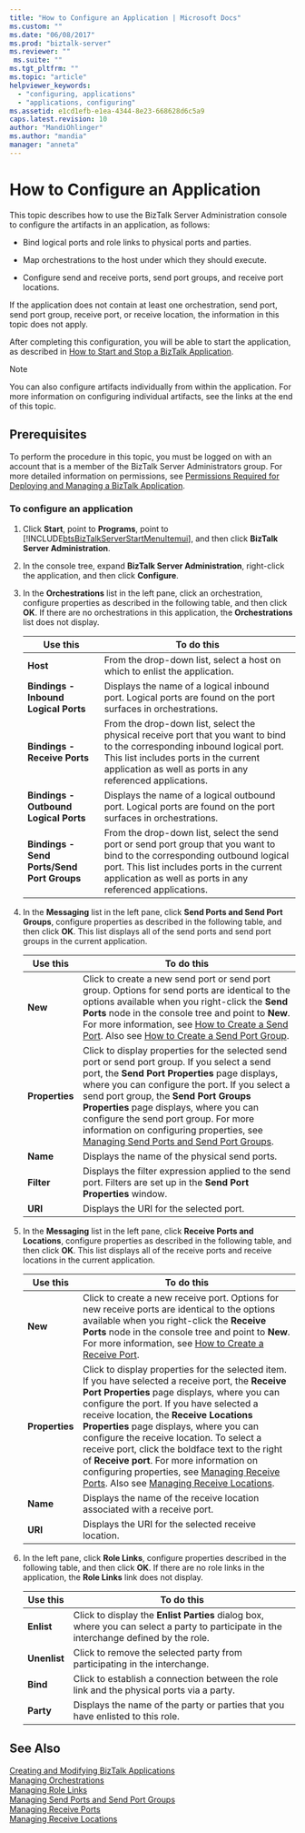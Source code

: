 ```yaml
---
title: "How to Configure an Application | Microsoft Docs"
ms.custom: ""
ms.date: "06/08/2017"
ms.prod: "biztalk-server"
ms.reviewer: ""
 ms.suite: ""
ms.tgt_pltfrm: ""
ms.topic: "article"
helpviewer_keywords: 
  - "configuring, applications"
  - "applications, configuring"
ms.assetid: e1cd1efb-e1ea-4344-8e23-668628d6c5a9
caps.latest.revision: 10
author: "MandiOhlinger"
ms.author: "mandia"
manager: "anneta"
---
```

# How to Configure an Application
This topic describes how to use the BizTalk Server Administration console to configure the artifacts in an application, as follows:  
  
-   Bind logical ports and role links to physical ports and parties.  
  
-   Map orchestrations to the host under which they should execute.  
  
-   Configure send and receive ports, send port groups, and receive port locations.  
  
 If the application does not contain at least one orchestration, send port, send port group, receive port, or receive location, the information in this topic does not apply.  
  
 After completing this configuration, you will be able to start the application, as described in [How to Start and Stop a BizTalk Application](../core/how-to-start-and-stop-a-biztalk-application.md).  
  
> [!NOTE]
>  You can also configure artifacts individually from within the application. For more information on configuring individual artifacts, see the links at the end of this topic.  
  
## Prerequisites  
 To perform the procedure in this topic, you must be logged on with an account that is a member of the BizTalk Server Administrators group. For more detailed information on permissions, see [Permissions Required for Deploying and Managing a BizTalk Application](../core/permissions-required-for-deploying-and-managing-a-biztalk-application.md).  
  
### To configure an application  
  
1.  Click **Start**, point to **Programs**, point to [!INCLUDE[btsBizTalkServerStartMenuItemui](../includes/btsbiztalkserverstartmenuitemui-md.md)], and then click **BizTalk Server Administration**.  
  
2.  In the console tree, expand  **BizTalk Server Administration**, right-click the application, and then click **Configure**.  
  
3.  In the **Orchestrations** list in the left pane, click an orchestration, configure properties as described in the following table, and then click **OK**. If there are no orchestrations in this application, the **Orchestrations** list does not display.  
  
    |Use this|To do this|  
    |--------------|----------------|  
    |**Host**|From the drop-down list, select a host on which to enlist the application.|  
    |**Bindings - Inbound Logical Ports**|Displays the name of a logical inbound port. Logical ports are found on the port surfaces in orchestrations.|  
    |**Bindings - Receive Ports**|From the drop-down list, select the physical receive port that you want to bind to the corresponding inbound logical port. This list includes ports in the current application as well as ports in any referenced applications.|  
    |**Bindings - Outbound Logical Ports**|Displays the name of a logical outbound port. Logical ports are found on the port surfaces in orchestrations.|  
    |**Bindings - Send Ports/Send Port Groups**|From the drop-down list, select the send port or send port group that you want to bind to the corresponding outbound logical port. This list includes ports in the current application as well as ports in any referenced applications.|  
  
4.  In the **Messaging** list in the left pane, click **Send Ports and Send Port Groups**, configure properties as described in the following table, and then click **OK**. This list displays all of the send ports and send port groups in the current application.  
  
    |Use this|To do this|  
    |--------------|----------------|  
    |**New**|Click to create a new send port or send port group. Options for send ports are identical to the options available when you right-click the **Send Ports** node in the console tree and point to **New**. For more information, see [How to Create a Send Port](../core/how-to-create-a-send-port2.md). Also see [How to Create a Send Port Group](../core/how-to-create-a-send-port-group.md).|  
    |**Properties**|Click to display properties for the selected send port or send port group. If you select a send port, the **Send Port Properties** page displays, where you can configure the port. If you select a send port group, the **Send Port Groups Properties** page displays, where you can configure the send port group. For more information on configuring properties, see [Managing Send Ports and Send Port Groups](../core/managing-send-ports-and-send-port-groups.md).|  
    |**Name**|Displays the name of the physical send ports.|  
    |**Filter**|Displays the filter expression applied to the send port. Filters are set up in the **Send Port Properties** window.|  
    |**URI**|Displays the URI for the selected port.|  
  
5.  In the **Messaging** list in the left pane, click **Receive Ports and Locations**, configure properties as described in the following table, and then click **OK**. This list displays all of the receive ports and receive locations in the current application.  
  
    |Use this|To do this|  
    |--------------|----------------|  
    |**New**|Click to create a new receive port. Options for new receive ports are identical to the options available when you right-click the **Receive Ports** node in the console tree and point to **New**. For more information, see [How to Create a Receive Port](../core/how-to-create-a-receive-port.md).|  
    |**Properties**|Click to display properties for the selected item. If you have selected a receive port, the **Receive Port Properties** page displays, where you can configure the port. If you have selected a receive location, the **Receive Locations Properties** page displays, where you can configure the receive location. To select a receive port, click the boldface text to the right of **Receive port**. For more information on configuring properties, see [Managing Receive Ports](../core/managing-receive-ports.md). Also see [Managing Receive Locations](../core/managing-receive-locations.md).|  
    |**Name**|Displays the name of the receive location associated with a receive port.|  
    |**URI**|Displays the URI for the selected receive location.|  
  
6.  In the left pane, click **Role Links**, configure properties described in the following table, and then click **OK**. If there are no role links in the application, the **Role Links** link does not display.  
  
    |Use this|To do this|  
    |--------------|----------------|  
    |**Enlist**|Click to display the **Enlist Parties** dialog box, where you can select a party to participate in the interchange defined by the role.|  
    |**Unenlist**|Click to remove the selected party from participating in the interchange.|  
    |**Bind**|Click to establish a connection between the role link and the physical ports via a party.|  
    |**Party**|Displays the name of the party or parties that you have enlisted to this role.|  
  
## See Also  
 [Creating and Modifying BizTalk Applications](../core/creating-and-modifying-biztalk-applications.md)   
 [Managing Orchestrations](../core/managing-orchestrations.md)   
 [Managing Role Links](../core/managing-role-links.md)   
 [Managing Send Ports and Send Port Groups](../core/managing-send-ports-and-send-port-groups.md)   
 [Managing Receive Ports](../core/managing-receive-ports.md)   
 [Managing Receive Locations](../core/managing-receive-locations.md)